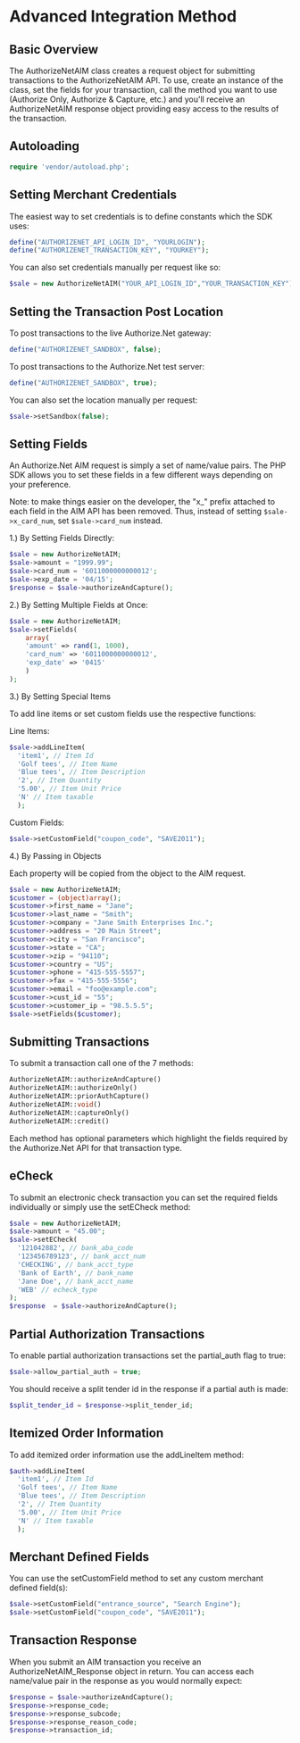 Advanced Integration Method
===========================

Basic Overview
--------------

The AuthorizeNetAIM class creates a request object for submitting transactions
to the AuthorizeNetAIM API. To use, create an instance of the class, set the fields
for your transaction, call the method you want to use (Authorize Only, Authorize & 
Capture, etc.) and you'll receive an AuthorizeNetAIM response object providing easy access
to the results of the transaction.

Autoloading
-----------------

```PHP
require 'vendor/autoload.php'; 
```

Setting Merchant Credentials
----------------------------
The easiest way to set credentials is to define constants which the SDK uses:

```PHP
define("AUTHORIZENET_API_LOGIN_ID", "YOURLOGIN");
define("AUTHORIZENET_TRANSACTION_KEY", "YOURKEY");
```

You can also set credentials manually per request like so:

```PHP
$sale = new AuthorizeNetAIM("YOUR_API_LOGIN_ID","YOUR_TRANSACTION_KEY");
```

Setting the Transaction Post Location
-------------------------------------

To post transactions to the live Authorize.Net gateway:

```PHP
define("AUTHORIZENET_SANDBOX", false);
```

To post transactions to the Authorize.Net test server:

```PHP
define("AUTHORIZENET_SANDBOX", true);
```

You can also set the location manually per request:

```PHP
$sale->setSandbox(false);
```

Setting Fields
--------------

An Authorize.Net AIM request is simply a set of name/value pairs. The PHP SDK
allows you to set these fields in a few different ways depending on your
preference.

Note: to make things easier on the developer, the "x_" prefix attached to each
field in the AIM API has been removed. Thus, instead of setting `$sale->x_card_num`,
set `$sale->card_num` instead.

1.) By Setting Fields Directly:

```PHP
$sale = new AuthorizeNetAIM;
$sale->amount = "1999.99";
$sale->card_num = '6011000000000012';
$sale->exp_date = '04/15';
$response = $sale->authorizeAndCapture();
```

2.) By Setting Multiple Fields at Once:

```PHP
$sale = new AuthorizeNetAIM;
$sale->setFields(
    array(
    'amount' => rand(1, 1000),
    'card_num' => '6011000000000012',
    'exp_date' => '0415'
    )
);
```

3.) By Setting Special Items

To add line items or set custom fields use the respective functions:

Line Items:

```PHP
$sale->addLineItem(
  'item1', // Item Id
  'Golf tees', // Item Name
  'Blue tees', // Item Description
  '2', // Item Quantity
  '5.00', // Item Unit Price
  'N' // Item taxable
  );
```

Custom Fields:

```PHP
$sale->setCustomField("coupon_code", "SAVE2011");
```

4.) By Passing in Objects

Each property will be copied from the object to the AIM request.

```PHP
$sale = new AuthorizeNetAIM;
$customer = (object)array();
$customer->first_name = "Jane";
$customer->last_name = "Smith";
$customer->company = "Jane Smith Enterprises Inc.";
$customer->address = "20 Main Street";
$customer->city = "San Francisco";
$customer->state = "CA";
$customer->zip = "94110";
$customer->country = "US";
$customer->phone = "415-555-5557";
$customer->fax = "415-555-5556";
$customer->email = "foo@example.com";
$customer->cust_id = "55";
$customer->customer_ip = "98.5.5.5";
$sale->setFields($customer);
```

Submitting Transactions
-----------------------
To submit a transaction call one of the 7 methods: 

```PHP
AuthorizeNetAIM::authorizeAndCapture()
AuthorizeNetAIM::authorizeOnly()
AuthorizeNetAIM::priorAuthCapture()
AuthorizeNetAIM::void()
AuthorizeNetAIM::captureOnly()
AuthorizeNetAIM::credit()
```

Each method has optional parameters which highlight the fields required by the
Authorize.Net API for that transaction type.


eCheck
------
To submit an electronic check transaction you can set the required fields individually
or simply use the setECheck method:

```PHP
$sale = new AuthorizeNetAIM;
$sale->amount = "45.00";
$sale->setECheck(
  '121042882', // bank_aba_code
  '123456789123', // bank_acct_num
  'CHECKING', // bank_acct_type
  'Bank of Earth', // bank_name
  'Jane Doe', // bank_acct_name
  'WEB' // echeck_type
);
$response  = $sale->authorizeAndCapture();
```

Partial Authorization Transactions
----------------------------------
To enable partial authorization transactions set the partial_auth flag
to true:

```PHP
$sale->allow_partial_auth = true;
```

You should receive a split tender id in the response if a partial auth
is made:

```PHP
$split_tender_id = $response->split_tender_id;
```

Itemized Order Information
--------------------------
To add itemized order information use the addLineItem method:

```PHP
$auth->addLineItem(
  'item1', // Item Id
  'Golf tees', // Item Name
  'Blue tees', // Item Description
  '2', // Item Quantity
  '5.00', // Item Unit Price
  'N' // Item taxable
  );
```

Merchant Defined Fields
-----------------------
You can use the setCustomField method to set any custom merchant defined field(s):

```PHP
$sale->setCustomField("entrance_source", "Search Engine");
$sale->setCustomField("coupon_code", "SAVE2011");
```

Transaction Response
--------------------
When you submit an AIM transaction you receive an AuthorizeNetAIM_Response
object in return. You can access each name/value pair in the response as
you would normally expect:

```PHP
$response = $sale->authorizeAndCapture();
$response->response_code;
$response->response_subcode;
$response->response_reason_code;
$response->transaction_id;
```
